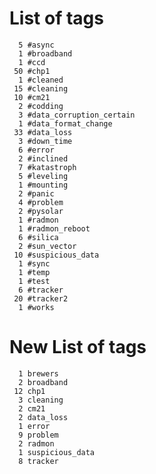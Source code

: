 
List of tags
============
      5 #async
      1 #broadband
      1 #ccd
     50 #chp1
      1 #cleaned
     15 #cleaning
     10 #cm21
      2 #codding
      3 #data_corruption_certain
      1 #data_format_change
     33 #data_loss
      3 #down_time
      6 #error
      2 #inclined
      7 #katastroph
      5 #leveling
      1 #mounting
      2 #panic
      4 #problem
      2 #pysolar
      1 #radmon
      1 #radmon_reboot
      6 #silica
      2 #sun_vector
     10 #suspicious_data
      1 #sync
      1 #temp
      1 #test
      6 #tracker
     20 #tracker2
      1 #works

New List of tags
============
      1 brewers
      2 broadband
     12 chp1
      3 cleaning
      2 cm21
      2 data_loss
      1 error
      9 problem
      2 radmon
      1 suspicious_data
      8 tracker
